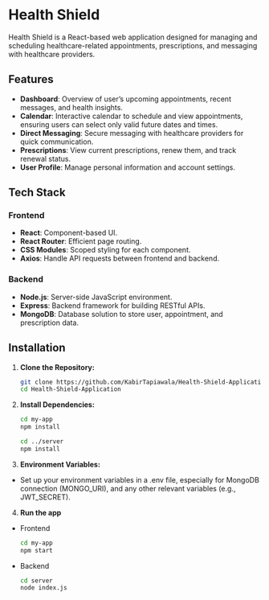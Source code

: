 # Health Shield

Health Shield is a React-based web application designed for managing and scheduling healthcare-related appointments, prescriptions, and messaging with healthcare providers. 

## Features

- **Dashboard**: Overview of user’s upcoming appointments, recent messages, and health insights.
- **Calendar**: Interactive calendar to schedule and view appointments, ensuring users can select only valid future dates and times.
- **Direct Messaging**: Secure messaging with healthcare providers for quick communication.
- **Prescriptions**: View current prescriptions, renew them, and track renewal status.
- **User Profile**: Manage personal information and account settings.

## Tech Stack

### Frontend
- **React**: Component-based UI.
- **React Router**: Efficient page routing.
- **CSS Modules**: Scoped styling for each component.
- **Axios**: Handle API requests between frontend and backend.

### Backend
- **Node.js**: Server-side JavaScript environment.
- **Express**: Backend framework for building RESTful APIs.
- **MongoDB**: Database solution to store user, appointment, and prescription data.

## Installation

1. **Clone the Repository:**
   ```bash
   git clone https://github.com/KabirTapiawala/Health-Shield-Application.git
   cd Health-Shield-Application

2. **Install Dependencies:**
   ```bash
   cd my-app
   npm install

   cd ../server
   npm install
   
3. **Environment Variables:**
- Set up your environment variables in a .env file, especially for MongoDB connection (MONGO_URI), and any other relevant variables (e.g., JWT_SECRET).

4. **Run the app**
- Frontend
   ```bash
   cd my-app
   npm start

- Backend
  ```bash
  cd server
  node index.js
